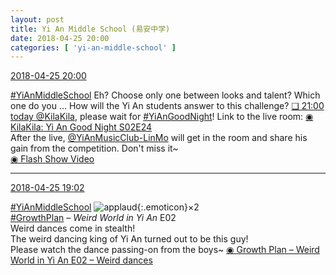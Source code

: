 ```yaml
---
layout: post
title: Yi An Middle School (易安中学)
date: 2018-04-25 20:00
categories: [ 'yi-an-middle-school' ]
---
```


<div class="weibo-info">
  <a href="https://weibo.com/6074218720/GdKQ2ph9V">2018-04-25 20:00</a>
</div>

[#YiAnMiddleSchool](https://weibo.com/p/100808e5c67e0668537d4caddefd946dcff208/super_index) Eh? Choose only one between looks and talent? Which one do you … How will the Yi An students answer to this challenge? [❏ 21:00 today @KilaKila](http://t.cn/RuV7bRT), please wait for [#YiAnGoodNight](https://weibo.com/p/10080892b104a59bff303ca883e7931b5b916e/super_index)! Link to the live room: [◉ KilaKila: Yi An Good Night S02E24](http://www.hongdoufm.com/room/1126819777436712985)  
After the live, [@YiAnMusicClub-LinMo](https://weibo.com/u/6108312042) will get in the room and share his gain from the competition. Don't miss it~  
[◉ Flash Show Video](https://www.miaopai.com/show/d33hMb8YTGsbGkzTms-bGzPPTFz5dlTgWN~0yQ__.htm)

<!-- more -->

---

<div class="weibo-info">
  <a href="https://weibo.com/6074218720/GdKsIl9Tw">2018-04-25 19:02</a>
</div>

[#YiAnMiddleSchool](https://weibo.com/p/100808e5c67e0668537d4caddefd946dcff208/super_index) ![applaud](https://img.t.sinajs.cn/t4/appstyle/expression/ext/normal/6e/2018new_guzhang_org.png){:.emoticon}×2  
[#GrowthPlan](https://weibo.com/p/100808fe7264e4339c41df171df3260846e152) – *Weird World in Yi An* E02  
Weird dances come in stealth!  
The weird dancing king of Yi An turned out to be this guy!  
Please watch the dance passing-on from the boys~ [◉ Growth Plan – Weird World in Yi An E02 – Weird dances](https://www.mgtv.com/b/323708/4365903.html)
